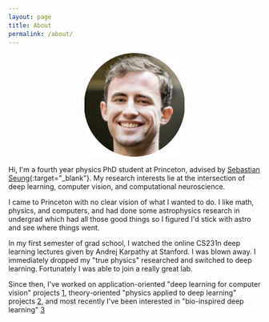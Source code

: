 ```yaml
---
layout: page
title: About
permalink: /about/
---
```

<p align="center">
  <img src="/circular_profile.png" width="200" />
</p>

Hi, I'm a fourth year physics PhD student at Princeton, advised by [Sebastian Seung](https://twitter.com/sebastianseung?lang=en){:target="\_blank"}. My research interests lie at the intersection of deep learning, computer vision, and computational neuroscience.

I came to Princeton with no clear vision of what I wanted to do. I like math, physics, and computers, and had done some astrophysics research in undergrad which had all those good things so I figured I'd stick with astro and see where things went.

In my first semester of grad school, I watched the online CS231n deep learning lectures given by Andrej Karpathy at Stanford. I was blown away. I immediately dropped my "true physics" researched and switched to deep learning. Fortunately I was able to join a really great lab.

Since then, I've worked on application-oriented "deep learning for computer vision" projects [1](https://arxiv.org/pdf/1902.00100.pdf), theory-oriented "physics applied to deep learning" projects [2](https://arxiv.org/pdf/1902.04942.pdf), and most recently I've been interested in "bio-inspired deep learning" [3](https://www.cs.princeton.edu/~runzhey/demo/asilomar2019.pdf)
